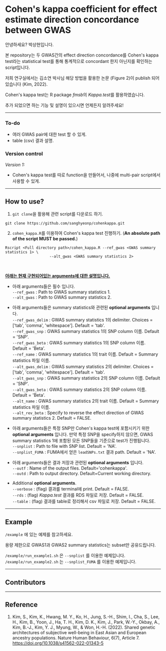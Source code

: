 # Cohen's kappa coefficient for effect estimate direction concordance between GWAS


안녕하세요? 박상현입니다.

본 repository는 두 GWAS간의 effect direction concordance를 Cohen's kappa test라는 statistical test를 통해 통계적으로 concordant 한지 아닌지를 확인하는 script입니다.

저희 연구실에서는 김소연 박사님 해당 방법을 활용한 논문 (Figure 2)이 publish 되어있습니다 (Kim, 2022).

Cohen's kappa test는 R package *fmsb*의 *Kappa.test*를 활용하였습니다.

추가 되었으면 하는 기능 및 설명이 있으시면 언제든지 알려주세요!

---

### **To-do**
- 여러 GWAS pair에 대한 test 할 수 있게.
- table (csv) 결과 설명.

### **Version control**
*Version 1:*
- Cohen's kappa test를 따로 function을 만들어서, 나중에 multi-pair script에서 사용할 수 있게.

---

## How to use?
1. `git clone`을 활용해 관련 script를 다운로드 하기.
```
git clone https://github.com/sanghyeonp/cohenkappa.git
```

2. `cohen_kappa.R`를 이용하여 Cohen's kappa test 진행하기. (**An absolute path of the script MUST be passed.**)
```
Rscript <Full directory path>/cohen_kappa.R --ref_gwas <GWAS summary statistics 1> \
                    --alt_gwas <GWAS summary statistics 2>
```
&nbsp;

<ins>**아래는 현재 구현되어있는 arguments에 대한 설명입니다.**</ins>

- 아래 arguments들은 필수 입니다.  
`--ref_gwas` :  Path to GWAS summary statistics 1.  
`--alt_gwas` :  Path to GWAS summary statistics 2.  

- 아래 arguments들은 summary statistics와 관련된 **optional arguments** 입니다.  
`--ref_gwas_delim` : GWAS summary statistics 1의 delimiter. Choices = ['tab', 'comma', 'whitespace']. Default = 'tab'.  
`--ref_gwas_snp` : GWAS summary statistics 1의 SNP column 이름. Default = 'SNP'.  
`--ref_gwas_beta` : GWAS summary statistics 1의 SNP column 이름. Default = 'Beta'.  
`--ref_name` : GWAS summary statistics 1의 trait 이름. Default = Summary statistics 파일 이름.  
`--alt_gwas_delim` : GWAS summary statistics 2의 delimiter. Choices = ['tab', 'comma', 'whitespace']. Default = 'tab'.  
`--alt_gwas_snp` : GWAS summary statistics 2의 SNP column 이름. Default = 'SNP'.  
`--alt_gwas_beta` : GWAS summary statistics 2의 SNP column 이름. Default = 'Beta'.  
`--alt_name` : GWAS summary statistics 2의 trait 이름. Default = Summary statistics 파일 이름.  
`--alt_rev_beta` : Specify to reverse the effect direction of GWAS summary statistics 2. Default = FALSE.  

- 아래 arguments들은 특정 SNP만 Cohen's kappa test에 포함시키기 위한 **optional arguments** 입니다. 만약 특정 SNP을 specify하지 않으면, GWAS summary statistics 1에 포함된 모든 SNP들을 기준으로 test가 진행됩니다.  
`--snplist` : Path to file with SNP list. Default = 'NA'.  
`--snplist_FUMA` : FUMA에서 얻은 `leadSNPs.txt` 결과 path. Default = 'NA'.  

- 아래 arguments들은 결과 저장과 관련된 **optional arguments** 입니다.  
`--outf` : Name of the output files. Default='cohenkappa'.  
`--outd` : Path to output directory. Default=Current working directory.  

- Additional **optional arguments**.  
`--verbose` : (flag) 결과를 terminal에 print. Default = FALSE.  
`--rds` : (flag) *Kappa.test* 결과를 RDS 파일로 저장. Default = FALSE.  
`--table` : (flag) 결과를 table로 정리해서 csv 파일로 저장. Default = FALSE.  

---

## Example

`/example` 에 있는 예제를 참고하세요.

용량 제한으로 GWAS1과 GWAS2 summary statistics는 subset만 공유드립니다.

`/example/run_example1.sh` 은 `--snplist` 를 이용한 예제입니다.  
`/example/run_example2.sh` 는 `--snplist_FUMA` 를 이용한 예제입니다.


---
## Contributors


---
## Reference

1. Kim, S., Kim, K., Hwang, M. Y., Ko, H., Jung, S.-H., Shim, I., Cha, S., Lee, H., Kim, B., Yoon, J., Ha, T. H., Kim, D. K., Kim, J., Park, W.-Y., Okbay, A., Kim, B.-J., Kim, Y. J., Myung, W., & Won, H.-H. (2022). Shared genetic architectures of subjective well-being in East Asian and European ancestry populations. Nature Human Behaviour, 6(7), Article 7. https://doi.org/10.1038/s41562-022-01343-5
